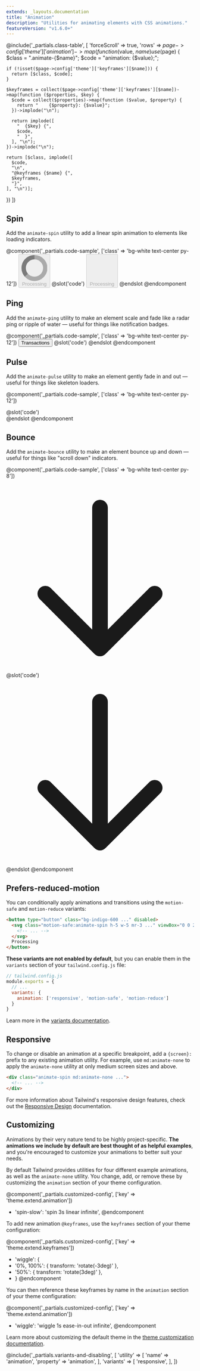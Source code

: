 ```yaml
---
extends: _layouts.documentation
title: "Animation"
description: "Utilities for animating elements with CSS animations."
featureVersion: "v1.6.0+"
---
```


@include('_partials.class-table', [
  'forceScroll' => true,
  'rows' => $page->config['theme']['animation']->map(function ($value, $name) use ($page) {
    $class = ".animate-{$name}";
    $code = "animation: {$value};";

    if (!isset($page->config['theme']['keyframes'][$name])) {
      return [$class, $code];
    }

    $keyframes = collect($page->config['theme']['keyframes'][$name])->map(function ($properties, $key) {
      $code = collect($properties)->map(function ($value, $property) {
        return "    {$property}: {$value}";
      })->implode("\n");

      return implode([
        "  {$key} {",
        $code,
        "  }",
      ], "\n");
    })->implode("\n");

    return [$class, implode([
      $code,
      "\n",
      "@keyframes {$name} {",
      $keyframes,
      "}",
    ], "\n")];
  })
])

## Spin

Add the `animate-spin` utility to add a linear spin animation to elements like loading indicators.

@component('_partials.code-sample', ['class' => 'bg-white text-center py-12'])
<span class="inline-flex rounded-md shadow-sm">
  <button type="button" class="inline-flex items-center px-4 py-2 border border-transparent text-base leading-6 font-medium rounded-md text-white bg-indigo-600 hover:bg-indigo-500 focus:outline-none focus:border-indigo-700 focus:shadow-outline-indigo active:bg-indigo-700 transition ease-in-out duration-150 cursor-not-allowed" disabled>
    <svg class="animate-spin -ml-1 mr-3 h-5 w-5 text-white" xmlns="http://www.w3.org/2000/svg" fill="none" viewBox="0 0 24 24">
      <circle class="opacity-25" cx="12" cy="12" r="10" stroke="currentColor" stroke-width="4"></circle>
      <path class="opacity-75" fill="currentColor" d="M4 12a8 8 0 018-8V0C5.373 0 0 5.373 0 12h4zm2 5.291A7.962 7.962 0 014 12H0c0 3.042 1.135 5.824 3 7.938l3-2.647z"></path>
    </svg>
    Processing
  </button>
</span>
@slot('code')
<button type="button" class="bg-indigo-600 ..." disabled>
  <svg class="animate-spin h-5 w-5 mr-3 ..." viewBox="0 0 24 24">
    <!-- ... -->
  </svg>
  Processing
</button>
@endslot
@endcomponent

## Ping

Add the `animate-ping` utility to make an element scale and fade like a radar ping or ripple of water — useful for things like notification badges.

@component('_partials.code-sample', ['class' => 'bg-white text-center py-12'])
<span class="relative inline-flex rounded-md shadow-sm">
  <button type="button" class="inline-flex items-center px-4 py-2 border border-gray-400 text-base leading-6 font-medium rounded-md text-gray-800 bg-white hover:text-gray-700 focus:outline-none focus:border-blue-300 focus:shadow-outline-blue active:text-gray-800 active:bg-gray-50 transition ease-in-out duration-150">
    Transactions
  </button>
  <span class="flex absolute h-3 w-3 top-0 right-0 -mt-1 -mr-1">
    <span class="animate-ping absolute inline-flex h-full w-full rounded-full bg-pink-400 opacity-75"></span>
    <span class="relative inline-flex rounded-full h-3 w-3 bg-pink-500"></span>
  </span>
</span>
@slot('code')
<span class="flex h-3 w-3">
  <span class="animate-ping absolute inline-flex h-full w-full rounded-full bg-pink-400 opacity-75"></span>
  <span class="relative inline-flex rounded-full h-3 w-3 bg-pink-500"></span>
</span>
@endslot
@endcomponent

## Pulse

Add the `animate-pulse` utility to make an element gently fade in and out — useful for things like skeleton loaders.

@component('_partials.code-sample', ['class' => 'bg-white text-center py-12'])
<div class="border border-gray-300 shadow rounded-md p-4 max-w-sm w-full mx-auto">
  <div class="flex space-x-4 animate-pulse">
    <div class="rounded-full bg-gray-400 h-12 w-12"></div>
    <div class="flex-1 space-y-4 py-1">
      <div class="h-4 bg-gray-400 rounded w-3/4"></div>
      <div class="space-y-2">
        <div class="h-4 bg-gray-400 rounded"></div>
        <div class="h-4 bg-gray-400 rounded w-5/6"></div>
      </div>
    </div>
  </div>
</div>
@slot('code')
<div class="border border-gray-300 shadow rounded-md p-4 max-w-sm w-full mx-auto">
  <div class="animate-pulse flex space-x-4">
    <div class="rounded-full bg-gray-400 h-12 w-12"></div>
    <div class="flex-1 space-y-4 py-1">
      <div class="h-4 bg-gray-400 rounded w-3/4"></div>
      <div class="space-y-2">
        <div class="h-4 bg-gray-400 rounded"></div>
        <div class="h-4 bg-gray-400 rounded w-5/6"></div>
      </div>
    </div>
  </div>
</div>
@endslot
@endcomponent

## Bounce

Add the `animate-bounce` utility to make an element bounce up and down — useful for things like "scroll down" indicators.

@component('_partials.code-sample', ['class' => 'bg-white text-center py-8'])
<div class="flex justify-center">
  <svg class="animate-bounce w-6 h-6 text-gray-900" fill="none" stroke-linecap="round" stroke-linejoin="round" stroke-width="2" viewBox="0 0 24 24" stroke="currentColor">
    <path d="M19 14l-7 7m0 0l-7-7m7 7V3"></path>
  </svg>
</div>
@slot('code')
<svg class="animate-bounce w-6 h-6 text-gray-900" fill="none" stroke-linecap="round" stroke-linejoin="round" stroke-width="2" viewBox="0 0 24 24" stroke="currentColor">
  <path d="M19 14l-7 7m0 0l-7-7m7 7V3"></path>
</svg>
@endslot
@endcomponent

## Prefers-reduced-motion

You can conditionally apply animations and transitions using the `motion-safe` and `motion-reduce` variants:

```html
<button type="button" class="bg-indigo-600 ..." disabled>
  <svg class="motion-safe:animate-spin h-5 w-5 mr-3 ..." viewBox="0 0 24 24">
    <!-- ... -->
  </svg>
  Processing
</button>
```

**These variants are not enabled by default**, but you can enable them in the `variants` section of your `tailwind.config.js` file:

```js
// tailwind.config.js
module.exports = {
  // ...
  variants: {
    animation: ['responsive', 'motion-safe', 'motion-reduce']
  }
}
```

Learn more in the [variants documentation](/docs/pseudo-class-variants#motion-safe-v1-6-0).

## Responsive

To change or disable an animation at a specific breakpoint, add a `{screen}:` prefix to any existing animation utility. For example, use `md:animate-none` to apply the `animate-none` utility at only medium screen sizes and above.

```html
<div class="animate-spin md:animate-none ...">
  <!-- ... -->
</div>
```

For more information about Tailwind's responsive design features, check out the [Responsive Design](/docs/responsive-design) documentation.

## Customizing

Animations by their very nature tend to be highly project-specific. **The animations we include by default are best thought of as helpful examples**, and you're encouraged to customize your animations to better suit your needs.

By default Tailwind provides utilities for four different example animations, as well as the `animate-none` utility. You change, add, or remove these by customizing the `animation` section of your theme configuration.

@component('_partials.customized-config', ['key' => 'theme.extend.animation'])
+ 'spin-slow': 'spin 3s linear infinite',
@endcomponent

To add new animation `@keyframes`, use the `keyframes` section of your theme configuration:

@component('_partials.customized-config', ['key' => 'theme.extend.keyframes'])
+ 'wiggle': {
+   '0%, 100%': { transform: 'rotate(-3deg)' },
+   '50%': { transform: 'rotate(3deg)' },
+ }
@endcomponent

You can then reference these keyframes by name in the `animation` section of your theme configuration:

@component('_partials.customized-config', ['key' => 'theme.extend.animation'])
+ 'wiggle': 'wiggle 1s ease-in-out infinite',
@endcomponent

Learn more about customizing the default theme in the [theme customization documentation](/docs/theme#customizing-the-default-theme).

@include('_partials.variants-and-disabling', [
    'utility' => [
        'name' => 'animation',
        'property' => 'animation',
    ],
    'variants' => [
        'responsive',
    ],
])
